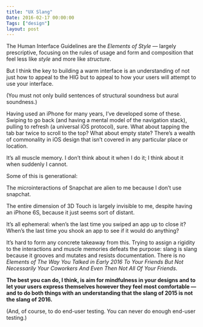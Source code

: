 ```yaml
---
title: "UX Slang"
Date: 2016-02-17 00:00:00
Tags: ["design"]
layout: post
---
```


<p>The Human Interface Guidelines are the <em>Elements of Style</em> — largely prescriptive, focusing on the rules of usage and form and composition that feel less like <em>style</em> and more like <em>structure</em>.</p>


<p>But I think the key to building a warm interface is an understanding of not just how to appeal to the HIG but to appeal to how your users will attempt to use your interface.</p>


<p>(You must not only build sentences of structural soundness but aural soundness.)</p>


<p>Having used an iPhone for many years, I’ve developed some of these.  Swiping to go back (and having a mental model of the navigation stack), pulling to refresh (a universal iOS protocol), sure.  What about tapping the tab bar twice to scroll to the top?  What about empty state? There’s a wealth of commonality in iOS design that isn’t covered in any particular place or location.</p>


<p>It’s all muscle memory.  I don’t think about it when I do it; I think about it when suddenly I cannot.</p>


<p>Some of this is generational:</p>


<p>The microinteractions of Snapchat are alien to me because I don’t use snapchat.</p>


<p>The entire dimension of 3D Touch is largely invisible to me, despite having an iPhone 6S, because it just seems sort of distant.</p>


<p>It’s all ephemeral: when’s the last time you swiped an app up to close it?  When’s the last time you shook an app to see if it would do anything?</p>


<p>It’s hard to form any concrete takeaway from this.  Trying to assign a rigidity to the interactions and muscle memories defeats the purpose: slang is slang because it grooves and mutates and resists documentation.  There is no <em>Elements of The Way You Talked in Early 2016 To Your Friends But Not Necessarily Your Coworkers And Even Then Not All Of Your Friends</em>.</p>


<p><strong>The best you can do, I think, is aim for mindfulness in your designs and to let your users express themselves however they feel most comfortable — and to do both things with an understanding that the slang of 2015 is not the slang of 2016.</strong></p>


<p>(And, of course, to do end-user testing.  You can never do enough end-user testing.)</p>
	